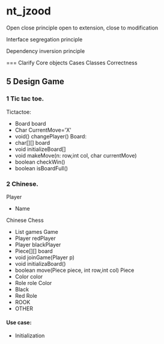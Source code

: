 # nt_jzood

Open close principle
open to extension, close to modification

Interface segregation principle

Dependency inversion principle

===
Clarify
Core objects
Cases
Classes
Correctness




## 5 Design Game
### 1 Tic tac toe.
Tictactoe: 
- Board board
- Char CurrentMove='X'
- void() changePlayer()
Board: 
- char[][] board
- void initializeBoard[]
- void makeMove(n: row,int col, char currentMove)
- boolean checkWin()
- boolean isBoardFull()


### 2 Chinese.  

Player
- Name

Chinese Chess
- List<Game> games
Game
- Player redPlayer
- Player blackPlayer
- Piece[][] board
- void joinGame(Player p)
- void initializaBoard()
- boolean move(Piece piece, int row,int col)
Piece
- Color color
- Role role
<Enum> Color
- Black
- Red
<Enum> Role
- ROOK
- OTHER


#### Use case:
- Initialization
